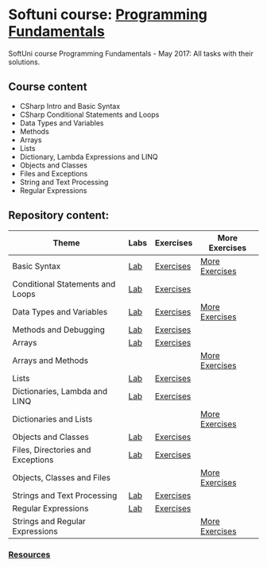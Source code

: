 # Softuni course: [Programming Fundamentals](https://softuni.bg/trainings/1619/programming-fundamentals-may-2017)
SoftUni course Programming Fundamentals - May 2017: All tasks with their solutions.

## Course content

- CSharp Intro and Basic Syntax
- CSharp Conditional Statements and Loops
- Data Types and Variables
- Methods
- Arrays
- Lists
- Dictionary, Lambda Expressions and LINQ
- Objects and Classes
- Files and Exceptions
- String and Text Processing
- Regular Expressions

## Repository content:
Theme								| Labs																																| Exercises																																	| More Exercises
------------------------------------|-----------------------------------------------------------------------------------------------------------------------------------|-------------------------------------------------------------------------------------------------------------------------------------------|-----------------------------
Basic Syntax						| [Lab](https://github.com/dobroslav-atanasov/Programming-Fundamentals/tree/master/01.%20BasicSyntax-Lab)							| [Exercises](https://github.com/dobroslav-atanasov/Programming-Fundamentals/tree/master/02.%20BasicSyntax-Exercises)						| [More Exercises](https://github.com/dobroslav-atanasov/Programming-Fundamentals/tree/master/05.%20BasicSyntax-MoreExercises)	
Conditional Statements and Loops	| [Lab](https://github.com/dobroslav-atanasov/Programming-Fundamentals/tree/master/03.%20ConditionalStatementsAndLoops-Lab)			| [Exercises](https://github.com/dobroslav-atanasov/Programming-Fundamentals/tree/master/04.%20ConditionalStatementsAndLoops-Exercises)	
Data Types and Variables			| [Lab](https://github.com/dobroslav-atanasov/Programming-Fundamentals/tree/master/06.%20DataTypesAndVariables-Lab)					| [Exercises](https://github.com/dobroslav-atanasov/Programming-Fundamentals/tree/master/07.%20DataTypesAndVariables-Exercises)				| [More Exercises](https://github.com/dobroslav-atanasov/Programming-Fundamentals/tree/master/08.%20DataTypesAndVariables-MoreExercises)	
Methods and Debugging				| [Lab](https://github.com/dobroslav-atanasov/Programming-Fundamentals/tree/master/09.%20MethodsAndDebugging-Lab)					| [Exercises](https://github.com/dobroslav-atanasov/Programming-Fundamentals/tree/master/10.%20MethodsAndDebugging-Exercises)
Arrays								| [Lab](https://github.com/dobroslav-atanasov/Programming-Fundamentals/tree/master/11.%20Arrays-Lab)								| [Exercises](https://github.com/dobroslav-atanasov/Programming-Fundamentals/tree/master/12.%20Arrays-Exercises)
Arrays and Methods					| 																																	| 																																			| [More Exercises](https://github.com/dobroslav-atanasov/Programming-Fundamentals/tree/master/13.%20ArraysAndMethods-MoreExercises)	
Lists								| [Lab](https://github.com/dobroslav-atanasov/Programming-Fundamentals/tree/master/14.%20Lists-Lab)									| [Exercises](https://github.com/dobroslav-atanasov/Programming-Fundamentals/tree/master/15.%20Lists-Exercises)
Dictionaries, Lambda and LINQ		| [Lab](https://github.com/dobroslav-atanasov/Programming-Fundamentals/tree/master/16.%20DictionariesLambdaAndLinq-Lab)				| [Exercises](https://github.com/dobroslav-atanasov/Programming-Fundamentals/tree/master/17.%20DictionariesLambdaAndLinq-Exercises)	
Dictionaries and Lists				| 																																	| 																																			| [More Exercises](https://github.com/dobroslav-atanasov/Programming-Fundamentals/tree/master/18.%20DictionariesAndLists-MoreExercises)	
Objects and Classes					| [Lab](https://github.com/dobroslav-atanasov/Programming-Fundamentals/tree/master/19.%20ObjectsAndClasses-Lab)						| [Exercises](https://github.com/dobroslav-atanasov/Programming-Fundamentals/tree/master/20.%20ObjectsAndClasses-Exercises)
Files, Directories and Exceptions	| [Lab](https://github.com/dobroslav-atanasov/Programming-Fundamentals/tree/master/21.%20FilesDirectoriesAndExceptions-Lab)			| [Exercises](https://github.com/dobroslav-atanasov/Programming-Fundamentals/tree/master/22.%20FilesDirectoriesAndExceptions-Exercises)		
Objects, Classes and Files			| 																																	| 																																			| [More Exercises](https://github.com/dobroslav-atanasov/Programming-Fundamentals/tree/master/23.%20ObjectsClassesAndFiles-MoreExercises)	
Strings and Text Processing			| [Lab](https://github.com/dobroslav-atanasov/Programming-Fundamentals/tree/master/24.%20StringsAndTextProcessing-Lab)				| [Exercises](https://github.com/dobroslav-atanasov/Programming-Fundamentals/tree/master/25.%20StringsAndTextProcessing-Exercises)		
Regular Expressions					| [Lab](https://github.com/dobroslav-atanasov/Programming-Fundamentals/tree/master/26.%20RegularExpressions-Lab)					| [Exercises](https://github.com/dobroslav-atanasov/Programming-Fundamentals/tree/master/27.%20RegularExpressions-Exercises)	
Strings and Regular Expressions		| 																																	| 																																			| [More Exercises](https://github.com/dobroslav-atanasov/Programming-Fundamentals/tree/master/28.%20StringsAndRegularExpressions-MoreExercises)	

### [Resources](https://github.com/dobroslav-atanasov/Programming-Fundamentals/tree/master/Resources)	